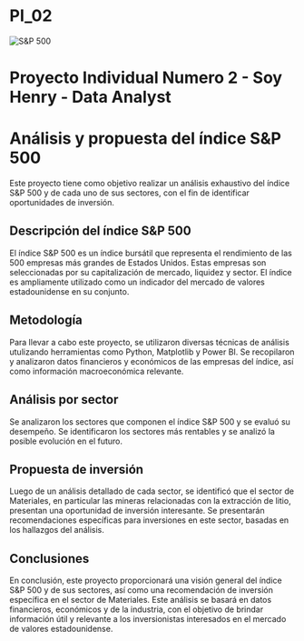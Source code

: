 # PI_02

![S&P 500](https://drive.google.com/file/d/1HTC7vnuTYyNpJto0I6nl8lrLcSStsWIT/view?usp=sharing)
 
 # Proyecto Individual Numero 2 - Soy Henry - Data Analyst
 
 # Análisis y propuesta del índice S&P 500
Este proyecto tiene como objetivo realizar un análisis exhaustivo del índice S&P 500 y de cada uno de sus sectores, con el fin de identificar oportunidades de inversión.

## Descripción del índice S&P 500
El índice S&P 500 es un índice bursátil que representa el rendimiento de las 500 empresas más grandes de Estados Unidos. Estas empresas son seleccionadas por su capitalización de mercado, liquidez y sector. El índice es ampliamente utilizado como un indicador del mercado de valores estadounidense en su conjunto.

## Metodología
Para llevar a cabo este proyecto, se utilizaron diversas técnicas de análisis utulizando herramientas como Python, Matplotlib y Power BI. Se recopilaron y analizaron datos financieros y económicos de las empresas del índice, así como información macroeconómica relevante. 

## Análisis por sector
Se analizaron los sectores que componen el índice S&P 500 y se evaluó su desempeño. Se identificaron los sectores más rentables y se analizó la posible evolución en el futuro.

## Propuesta de inversión
Luego de un análisis detallado de cada sector, se identificó que el sector de Materiales, en particular las mineras relacionadas con la extracción de litio, presentan una oportunidad de inversión interesante. Se presentarán recomendaciones específicas para inversiones en este sector, basadas en los hallazgos del análisis.

## Conclusiones
En conclusión, este proyecto proporcionará una visión general del índice S&P 500 y de sus sectores, así como una recomendación de inversión específica en el sector de Materiales. Este análisis se basará en datos financieros, económicos y de la industria, con el objetivo de brindar información útil y relevante a los inversionistas interesados en el mercado de valores estadounidense.
